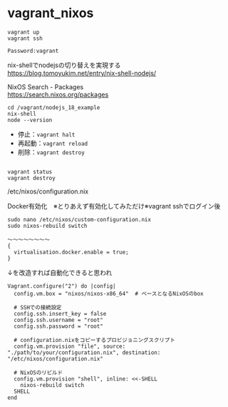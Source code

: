 # vagrant_nixos

```
vagrant up
vagrant ssh
```

```
Password:vagrant
```

nix-shellでnodejsの切り替えを実現する  
https://blog.tomoyukim.net/entry/nix-shell-nodejs/


NixOS Search - Packages  
https://search.nixos.org/packages

```
cd /vagrant/nodejs_18_example
nix-shell
node --version
```

- 停止：`vagrant halt`
- 再起動：`vagrant reload`
- 削除：`vagrant destroy`
```

vagrant status
vagrant destroy
```

/etc/nixos/configuration.nix


Docker有効化　※とりあえず有効化してみただけ※vagrant sshでログイン後
```
sudo nano /etc/nixos/custom-configuration.nix 
sudo nixos-rebuild switch
```
```
～～～～～～～～
{
  virtualisation.docker.enable = true;
}
```

↓を改造すれば自動化できると思われ
```
Vagrant.configure("2") do |config|
  config.vm.box = "nixos/nixos-x86_64"  # ベースとなるNixOSのbox

  # SSHでの接続設定
  config.ssh.insert_key = false
  config.ssh.username = "root"
  config.ssh.password = "root"

  # configuration.nixをコピーするプロビジョニングスクリプト
  config.vm.provision "file", source: "./path/to/your/configuration.nix", destination: "/etc/nixos/configuration.nix"

  # NixOSのリビルド
  config.vm.provision "shell", inline: <<-SHELL
    nixos-rebuild switch
  SHELL
end

```
